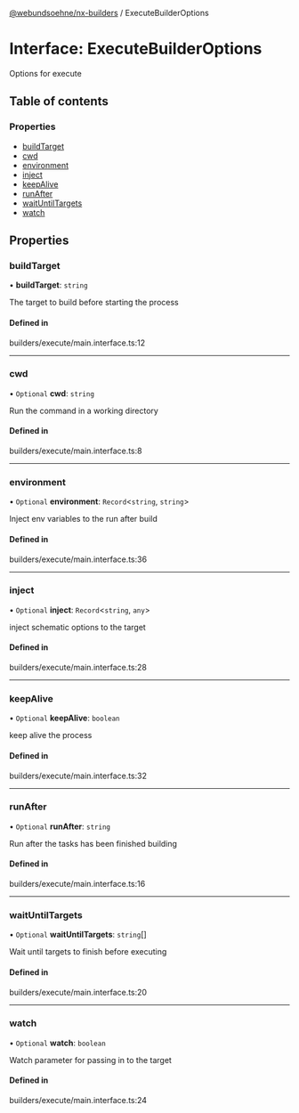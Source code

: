 [@webundsoehne/nx-builders](../README.md) / ExecuteBuilderOptions

# Interface: ExecuteBuilderOptions

Options for execute

## Table of contents

### Properties

- [buildTarget](ExecuteBuilderOptions.md#buildtarget)
- [cwd](ExecuteBuilderOptions.md#cwd)
- [environment](ExecuteBuilderOptions.md#environment)
- [inject](ExecuteBuilderOptions.md#inject)
- [keepAlive](ExecuteBuilderOptions.md#keepalive)
- [runAfter](ExecuteBuilderOptions.md#runafter)
- [waitUntilTargets](ExecuteBuilderOptions.md#waituntiltargets)
- [watch](ExecuteBuilderOptions.md#watch)

## Properties

### buildTarget

• **buildTarget**: `string`

The target to build before starting the process

#### Defined in

builders/execute/main.interface.ts:12

___

### cwd

• `Optional` **cwd**: `string`

Run the command in a working directory

#### Defined in

builders/execute/main.interface.ts:8

___

### environment

• `Optional` **environment**: `Record`<`string`, `string`\>

Inject env variables to the run after build

#### Defined in

builders/execute/main.interface.ts:36

___

### inject

• `Optional` **inject**: `Record`<`string`, `any`\>

inject schematic options to the target

#### Defined in

builders/execute/main.interface.ts:28

___

### keepAlive

• `Optional` **keepAlive**: `boolean`

keep alive the process

#### Defined in

builders/execute/main.interface.ts:32

___

### runAfter

• `Optional` **runAfter**: `string`

Run after the tasks has been finished building

#### Defined in

builders/execute/main.interface.ts:16

___

### waitUntilTargets

• `Optional` **waitUntilTargets**: `string`[]

Wait until targets to finish before executing

#### Defined in

builders/execute/main.interface.ts:20

___

### watch

• `Optional` **watch**: `boolean`

Watch parameter for passing in to the target

#### Defined in

builders/execute/main.interface.ts:24
